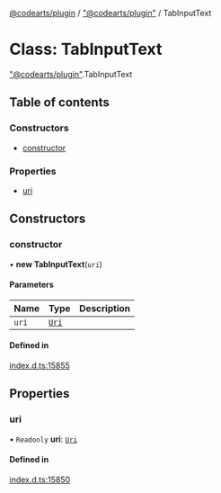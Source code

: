 [@codearts/plugin](../README.md) / ["@codearts/plugin"](../modules/_codearts_plugin_.md) / TabInputText

# Class: TabInputText

["@codearts/plugin"](../modules/_codearts_plugin_.md).TabInputText

## Table of contents

### Constructors

- [constructor](codearts_plugin_.TabInputText.md#constructor)

### Properties

- [uri](codearts_plugin_.TabInputText.md#uri)

## Constructors

### constructor

• **new TabInputText**(`uri`)

#### Parameters

| Name | Type | Description |
| :------ | :------ | :------ |
| `uri` | [`Uri`](codearts_plugin_.Uri.md) |  |

#### Defined in

[index.d.ts:15855](https://github.com/huaweicloud/cloudide-plugin-api/blob/3b0eee8/index.d.ts#L15855)

## Properties

### uri

• `Readonly` **uri**: [`Uri`](codearts_plugin_.Uri.md)

#### Defined in

[index.d.ts:15850](https://github.com/huaweicloud/cloudide-plugin-api/blob/3b0eee8/index.d.ts#L15850)
